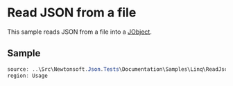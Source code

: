 ﻿# Read JSON from a file

This sample reads JSON from a file into a [JObject](/api/newtonsoft/json/linq/jobject/). 

## Sample

```csharp Usage
source: ..\Src\Newtonsoft.Json.Tests\Documentation\Samples\Linq\ReadJson.cs
region: Usage
```
